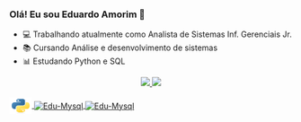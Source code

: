 ### Olá! Eu sou Eduardo Amorim 👋

- 💻 Trabalhando atualmente como Analista de Sistemas Inf. Gerenciais Jr.
- 📚 Cursando Análise e desenvolvimento de sistemas
- 📊 Estudando Python e SQL
<div align="center">
  <a href="https://github.com/EduardoIAmorim">
  <img height="130em" src="https://github-readme-stats.vercel.app/api?username=EduardoIAmorim&show_icons=true&theme=blue&include_all_commits=true&count_private=blue"/>
  <img height="130em" src="https://github-readme-stats.vercel.app/api/top-langs/?username=EduardoIAmorim&layout=compact&langs_count=7&theme=blue"/>
</div>
  <div style="display: inline_block"><br>
  <img align="center" alt="Edu-Python" height="30" width="40" src="https://raw.githubusercontent.com/devicons/devicon/master/icons/python/python-original.svg">
    
  <img align="center" alt="Edu-Mysql" height="45" width="55" src="https://cdn.jsdelivr.net/gh/devicons/devicon/icons/mysql/mysql-plain-wordmark.svg">
    
  <img align="center" alt="Edu-Mysql" height="45" width="55" src="https://cdn.jsdelivr.net/gh/devicons/devicon/icons/microsoftsqlserver/microsoftsqlserver-plain-wordmark.svg">
</div>
  
  ##
  
